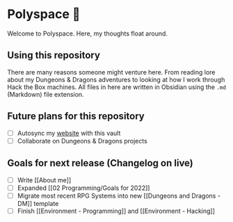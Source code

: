 # Polyspace 🚀
Welcome to Polyspace. Here, my thoughts float around.

## Using this repository
There are many reasons someone might venture here. From reading lore about my Dungeons & Dragons adventures to looking at how I work through Hack the Box machines. All files in here are written in Obsidian using the `.md` (Markdown) file extension. 

## Future plans for this repository
- [ ] Autosync my [website](www.kevinpv.com) with this vault
- [ ] Collaborate on Dungeons & Dragons projects

## Goals for next release (Changelog on live)
- [ ] Write [[About me]]
- [ ] Expanded [[02 Programming/Goals for 2022]]
- [ ] Migrate most recent RPG Systems into new [[Dungeons and Dragons - DM]] template
- [ ] Finish [[Environment - Programming]] and [[Environment - Hacking]]